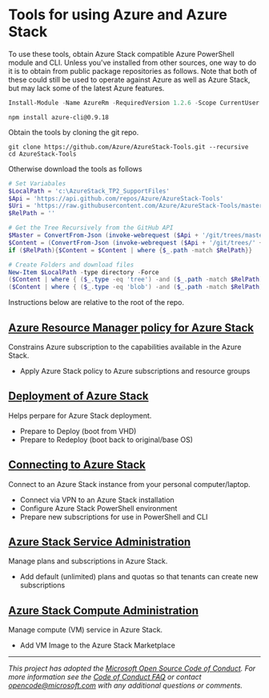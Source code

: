 # Tools for using Azure and Azure Stack

To use these tools, obtain Azure Stack compatible Azure PowerShell module and CLI. Unless you've installed from other sources, one way to do it is to obtain from public package repositories as follows. Note that both of these could still be used to operate against Azure as well as Azure Stack, but may lack some of the latest Azure features.

```powershell
Install-Module -Name AzureRm -RequiredVersion 1.2.6 -Scope CurrentUser
```

```
npm install azure-cli@0.9.18
```

Obtain the tools by cloning the git repo.

```
git clone https://github.com/Azure/AzureStack-Tools.git --recursive
cd AzureStack-Tools
```

Otherwise download the tools as follows

```powershell
# Set Variabales
$LocalPath = 'c:\AzureStack_TP2_SupportFiles'
$Api = 'https://api.github.com/repos/Azure/AzureStack-Tools'
$Uri = 'https://raw.githubusercontent.com/Azure/AzureStack-Tools/master/'
$RelPath = ''

# Get the Tree Recursively from the GitHub API
$Master = ConvertFrom-Json (invoke-webrequest ($Api + '/git/trees/master'))
$Content = (ConvertFrom-Json (invoke-webrequest ($Api + '/git/trees/' + $Master.sha + '?recursive=1'))).tree
if ($RelPath){$Content = $Content | where {$_.path -match $RelPath}}

# Create Folders and download files
New-Item $LocalPath -type directory -Force
($Content | where { ($_.type -eq 'tree') -and ($_.path -match $RelPath) }).path | ForEach { New-Item ($LocalPath + '\' + $_) -type directory -Force }
($Content | where { ($_.type -eq 'blob') -and ($_.path -match $RelPath) }).path | ForEach { Invoke-WebRequest ($Uri + $_) -OutFile ($LocalPath + '\' + $_) }
```
Instructions below are relative to the root of the repo.

## [Azure Resource Manager policy for Azure Stack](Policy)

Constrains Azure subscription to the capabilities available in the Azure Stack.
- Apply Azure Stack policy to Azure subscriptions and resource groups

## [Deployment of Azure Stack](Deployment)

Helps perpare for Azure Stack deployment.
-	Prepare to Deploy (boot from VHD)
-	Prepare to Redeploy (boot back to original/base OS)

## [Connecting to Azure Stack](Connect)

Connect to an Azure Stack instance from your personal computer/laptop.
- Connect via VPN to an Azure Stack installation
- Configure Azure Stack PowerShell environment
- Prepare new subscriptions for use in PowerShell and CLI

## [Azure Stack Service Administration](ServiceAdmin)

Manage plans and subscriptions in Azure Stack.
- Add default (unlimited) plans and quotas so that tenants can create new subscriptions

## [Azure Stack Compute Administration](ComputeAdmin)

Manage compute (VM) service in Azure Stack.
- Add VM Image to the Azure Stack Marketplace

---
_This project has adopted the [Microsoft Open Source Code of Conduct](https://opensource.microsoft.com/codeofconduct/). For more information see the [Code of Conduct FAQ](https://opensource.microsoft.com/codeofconduct/faq/) or contact [opencode@microsoft.com](mailto:opencode@microsoft.com) with any additional questions or comments._
